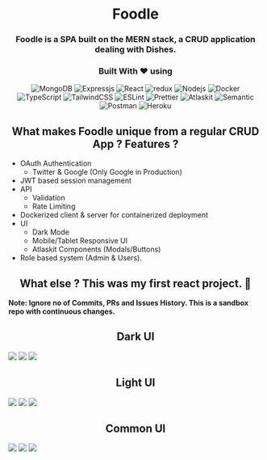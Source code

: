 <h1 align="center">
   Foodle
</h1>

<h3 align="center">Foodle is a SPA built on the MERN stack, a CRUD application dealing with Dishes.</h3>


<h3 align="center">
   Built With ❤︎ using
</h3>

<p align="center">
<img alt="MongoDB" src="https://img.shields.io/badge/-MongoDB-13aa52?style=flat-square&logo=mongodb&logoColor=white" />
<img alt="Expressjs" src="https://img.shields.io/badge/-Express.js-2088FF?style=flat-square&logo=Express&logoColor=white" />
<img alt="React" src="https://img.shields.io/badge/-React-45b8d8?style=flat-square&logo=react&logoColor=white" />
<img alt="redux" src="https://img.shields.io/badge/-Redux-764ABC?style=flat-square&logo=redux&logoColor=white" />
<img alt="Nodejs" src="https://img.shields.io/badge/-Node.js-43853d?style=flat-square&logo=Node.js&logoColor=white" />
<img alt="Docker" src="https://img.shields.io/badge/-Docker-46a2f1?style=flat-square&logo=docker&logoColor=white" />
<img alt="TypeScript" src="https://img.shields.io/badge/-TypeScript-007ACC?style=flat-square&logo=typescript&logoColor=white" />
<img alt="TailwindCSS" src="https://img.shields.io/badge/-TailwindCSS-38b2ac?style=flat-square&logo=tailwind%20css&logoColor=white" />
<img alt="ESLint" src="https://img.shields.io/badge/-ESLint-4b32c3?style=flat-square&logo=eslint&logoColor=white" />   
<img alt="Prettier" src="https://img.shields.io/badge/-Prettier-F7B93E?style=flat-square&logo=prettier&logoColor=white" />
<img alt="Atlaskit" src="https://img.shields.io/badge/-Atlaskit-0052CC?style=flat-square&logo=atlassian&logoColor=white" />
<img alt="Semantic" src="https://img.shields.io/badge/-Semantic UI-35bdb2?style=flat-square&logo=semantic-ui-react&logoColor=white" />
<img alt="Postman" src="https://img.shields.io/badge/-Postman-F05032?style=flat-square&logo=postman&logoColor=white" />
<img alt="Heroku" src="https://img.shields.io/badge/-Heroku-430098?style=flat-square&logo=heroku&logoColor=white" />
</p>

<h2 align="center">
   What makes Foodle unique from a regular CRUD App ? Features ?
</h2>

- OAuth Authentication
   - Twitter & Google (Only Google in Production)                
- JWT based session management                                 
- API 
    - Validation                                         
    - Rate Limiting   
- Dockerized client & server for containerized deployment
- UI
    - Dark Mode
    - Mobile/Tablet Responsive UI
    - Atlaskit Components (Modals/Buttons)
- Role based system (Admin & Users). 

<h2 align="center">
   What else ? This was my first react project. 🐣
</h2>

**Note: Ignore no of Commits, PRs and Issues History. This is a sandbox repo with continuous changes.**

<h2 align="center">
   Dark UI
</h2>

![](/media/dark_home.png)
![](/media/dark_login.png)
![](/media/dash_dark.png)

<h2 align="center">
   Light UI
</h2>

![](/media/light_home.png)
![](/media/light_login.png)
![](/media/dash.png)

<h2 align="center">
   Common UI
</h2>

![](/media/add_dish.png)
![](/media/dish_op.png)
![](/media/search_dish.png)
